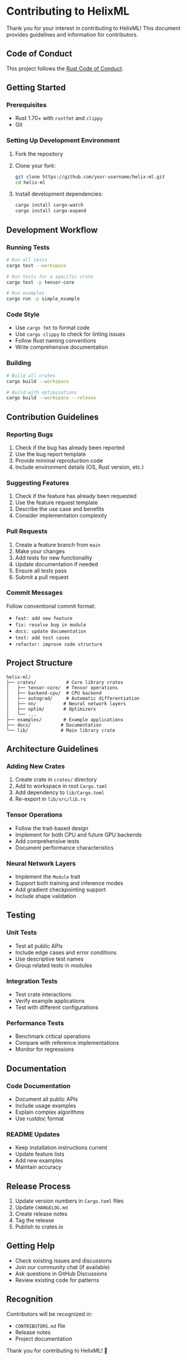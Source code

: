 # Contributing to HelixML

Thank you for your interest in contributing to HelixML! This document provides guidelines and information for contributors.

## Code of Conduct

This project follows the [Rust Code of Conduct](https://www.rust-lang.org/policies/code-of-conduct).

## Getting Started

### Prerequisites

- Rust 1.70+ with `rustfmt` and `clippy`
- Git

### Setting Up Development Environment

1. Fork the repository
2. Clone your fork:
   ```bash
   git clone https://github.com/your-username/helix-ml.git
   cd helix-ml
   ```

3. Install development dependencies:
   ```bash
   cargo install cargo-watch
   cargo install cargo-expand
   ```

## Development Workflow

### Running Tests

```bash
# Run all tests
cargo test --workspace

# Run tests for a specific crate
cargo test -p tensor-core

# Run examples
cargo run -p simple_example
```

### Code Style

- Use `cargo fmt` to format code
- Use `cargo clippy` to check for linting issues
- Follow Rust naming conventions
- Write comprehensive documentation

### Building

```bash
# Build all crates
cargo build --workspace

# Build with optimizations
cargo build --workspace --release
```

## Contribution Guidelines

### Reporting Bugs

1. Check if the bug has already been reported
2. Use the bug report template
3. Provide minimal reproduction code
4. Include environment details (OS, Rust version, etc.)

### Suggesting Features

1. Check if the feature has already been requested
2. Use the feature request template
3. Describe the use case and benefits
4. Consider implementation complexity

### Pull Requests

1. Create a feature branch from `main`
2. Make your changes
3. Add tests for new functionality
4. Update documentation if needed
5. Ensure all tests pass
6. Submit a pull request

### Commit Messages

Follow conventional commit format:
- `feat: add new feature`
- `fix: resolve bug in module`
- `docs: update documentation`
- `test: add test cases`
- `refactor: improve code structure`

## Project Structure

```
helix-ml/
├── crates/           # Core library crates
│   ├── tensor-core/  # Tensor operations
│   ├── backend-cpu/  # CPU backend
│   ├── autograd/     # Automatic differentiation
│   ├── nn/          # Neural network layers
│   ├── optim/       # Optimizers
│   └── ...
├── examples/        # Example applications
├── docs/           # Documentation
└── lib/            # Main library crate
```

## Architecture Guidelines

### Adding New Crates

1. Create crate in `crates/` directory
2. Add to workspace in root `Cargo.toml`
3. Add dependency to `lib/Cargo.toml`
4. Re-export in `lib/src/lib.rs`

### Tensor Operations

- Follow the trait-based design
- Implement for both CPU and future GPU backends
- Add comprehensive tests
- Document performance characteristics

### Neural Network Layers

- Implement the `Module` trait
- Support both training and inference modes
- Add gradient checkpointing support
- Include shape validation

## Testing

### Unit Tests

- Test all public APIs
- Include edge cases and error conditions
- Use descriptive test names
- Group related tests in modules

### Integration Tests

- Test crate interactions
- Verify example applications
- Test with different configurations

### Performance Tests

- Benchmark critical operations
- Compare with reference implementations
- Monitor for regressions

## Documentation

### Code Documentation

- Document all public APIs
- Include usage examples
- Explain complex algorithms
- Use rustdoc format

### README Updates

- Keep installation instructions current
- Update feature lists
- Add new examples
- Maintain accuracy

## Release Process

1. Update version numbers in `Cargo.toml` files
2. Update `CHANGELOG.md`
3. Create release notes
4. Tag the release
5. Publish to crates.io

## Getting Help

- Check existing issues and discussions
- Join our community chat (if available)
- Ask questions in GitHub Discussions
- Review existing code for patterns

## Recognition

Contributors will be recognized in:
- `CONTRIBUTORS.md` file
- Release notes
- Project documentation

Thank you for contributing to HelixML! 🦀
